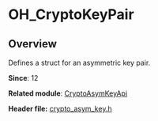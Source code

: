 # OH_CryptoKeyPair

## Overview

Defines a struct for an asymmetric key pair.

**Since**: 12

**Related module**: [CryptoAsymKeyApi](capi-cryptoasymkeyapi.md)

**Header file:** [crypto_asym_key.h](capi-crypto-asym-key-h.md)
